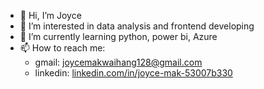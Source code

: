 - 👋 Hi, I’m Joyce
- 👀 I’m interested in data analysis and frontend developing
- 🌱 I’m currently learning python, power bi, Azure 
- 📫 How to reach me: 
  - gmail: joycemakwaihang128@gmail.com
  - linkedin: [linkedin.com/in/joyce-mak-53007b330 ](https://www.linkedin.com/in/joyce-mak-53007b330/)

<!---
joycemak-w/joycemak-w is a ✨ special ✨ repository because its `README.md` (this file) appears on your GitHub profile.
You can click the Preview link to take a look at your changes.
--->
